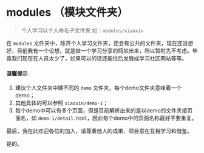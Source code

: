 # modules （模块文件夹）

> 个人学习以个人命名子文件夹 如：`modules/xiaoxin`

在 `modules` 文件夹中，除开个人学习文件夹，还会有公共的文件夹，现在还没想好，目前我有一个设想，就是做一个学习分享的网站出来，所以暂时先不考虑。毕竟我们现在在人员太少了，如果可以的话还能往后发展成学习社区网站等等。

#### 温馨提示
1. 建议个人文件夹中建不同的 `demo` 文件夹，每个demo文件夹意味着一个demo；
2. 其他具体的可以参照 `xiaoxin/demo-1`；
3. 每个demo中可以有多个页面，但是目前解析出来的是以demo的文件夹接页面名，如 `demo-1/detail.html`，因此每个demo中的页面名称最好不要重复。

最后，我在此欢迎各位的加入，请尊重他人的成果，项目意在互相学习和借鉴。

是的。

